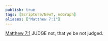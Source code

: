```yaml
---
publish: true
tags: [Scripture/NewT, noGraph]
aliases: ["Matthew 7:1"]
---
```

[Matthew 7:1](https://churchofjesuschrist.org/study/scriptures/nt/matt/7?lang=eng&id=p1#p1) JUDGE not, that ye be not judged.
